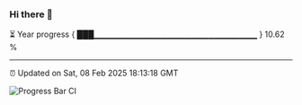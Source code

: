 ### Hi there 👋

⏳ Year progress { ███▁▁▁▁▁▁▁▁▁▁▁▁▁▁▁▁▁▁▁▁▁▁▁▁▁▁▁ } 10.62 %

---

⏰ Updated on Sat, 08 Feb 2025 18:13:18 GMT

![Progress Bar CI](https://github.com/code-lakshay/GitHub-Actions-Demo/workflows/Progress%20Bar%20CI/badge.svg)
